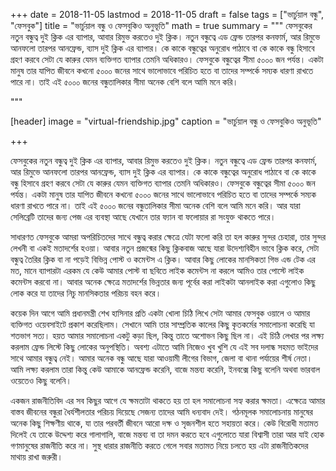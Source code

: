 
+++
date = 2018-11-05
lastmod = 2018-11-05
draft = false
tags = ["ভার্চুয়াল বন্ধু", "ফেসবুক"]
title = "ভার্চুয়াল বন্ধু ও ফেসবুকিও অনুভূতি"
math = true
summary = """
ফেসবুকের নতুন বন্ধুত্ব দুই ক্লিক এর ব্যাপার, আবার রিমুভ করতেও দুই ক্লিক। নতুন বন্ধুত্বে এড ফ্রেন্ড তারপর কনফার্ম, আর রিমুভে আনফলো তারপর আনফ্রেন্ড, ব্যাস দুই ক্লিক এর ব্যাপার। কে কাকে বন্ধুত্বের অনুরোধ পাঠাবে বা কে কাকে বন্ধু হিসাবে গ্রহণ করবে সেটা যে কারুর যেমন ব্যক্তিগত ব্যাপার তেমনি অধিকারও। ফেসবুকে বন্ধুত্বের সীমা ৫০০০ জন পর্যন্ত। একটা মানুষ তার যাপিত জীবনে কখনো ৫০০০ জনের সাথে ভালোভাবে পরিচিত হতে বা তাদের সম্পর্কে সম্যক ধারণা রাখতে পারে না। তাই এই ৫০০০ জনের বন্ধুতালিকার সীমা অনেক বেশি বলে আমি মনে করি। 

"""

[header]
image = "virtual-friendship.jpg"
caption = "ভার্চুয়াল বন্ধু ও ফেসবুকিও অনুভূতি"

+++

ফেসবুকের নতুন বন্ধুত্ব দুই ক্লিক এর ব্যাপার, আবার রিমুভ করতেও দুই ক্লিক। নতুন বন্ধুত্বে এড ফ্রেন্ড তারপর কনফার্ম, আর রিমুভে আনফলো তারপর আনফ্রেন্ড, ব্যাস দুই ক্লিক এর ব্যাপার। কে কাকে বন্ধুত্বের অনুরোধ পাঠাবে বা কে কাকে বন্ধু হিসাবে গ্রহণ করবে সেটা যে কারুর যেমন ব্যক্তিগত ব্যাপার তেমনি অধিকারও। ফেসবুকে বন্ধুত্বের সীমা ৫০০০ জন পর্যন্ত। একটা মানুষ তার যাপিত জীবনে কখনো ৫০০০ জনের সাথে ভালোভাবে পরিচিত হতে বা তাদের সম্পর্কে সম্যক ধারণা রাখতে পারে না। তাই এই ৫০০০ জনের বন্ধুতালিকার সীমা অনেক বেশি বলে আমি মনে করি। আর যারা সেলিব্রেটি তাদের জন্য পেজ এর ব্যবস্থা আছে যেখানে তার ফ্যান বা ফলোয়ার রা সংযুক্ত থাকতে পারে। 

সাধারণত ফেসবুকে আমরা অপরিচিতদের সাথে বন্ধুত্ব করার ক্ষেত্রে যেটা ফলো করি তা হল কারুর সুন্দর চেহারা, তার সুন্দর লেখনী বা একই মতাদর্শের হওয়া। আবার নতুন প্রজন্মের কিছু ক্লিকবাজ আছে যারা উদেশ্যবিহীন ভাবে ক্লিক করে, সেটা বন্ধুত্ব তৈরির ক্লিক বা না পড়েই বিভিন্ন পোস্ট ও কমেন্টস এ ক্লিক। আবার কিছু লোকের মানসিকতা গিভ এন্ড টেক এর মত, মানে ব্যাপারটা এরকম যে কেউ আমার পোস্ট বা ছবিতে লাইক কমেন্টস না করলে আমিও তার পোস্টে লাইক কমেন্টস করবো না। আবার অনেক ক্ষেত্রে মতাদর্শের ভিন্নতার জন্য পূর্বের করা লাইকটা আনলাইক করা এগুলোও কিছু লোক করে যা তাদের নিচু মানসিকতার পরিচয় বহন করে।

কয়েক দিন আগে আমি প্রধানমন্ত্রী শেখ হাসিনার প্রতি একটা খোলা চিঠি লিখে সেটা আমার ফেসবুক ওয়ালে ও আমার ব্যক্তিগত ওয়েবসাইটে প্রকাশ করেছিলাম। সেখানে আমি তার সাম্প্রতিক কালের কিছু কৃতকর্মের সমালোচনা করেছি যা শতভাগ সত্য। হয়ত আমার সমালোচনা একটু কড়া ছিল, কিন্তু তাতে অশোভন কিছু ছিল না। এই চিঠি লেখার পর লক্ষ্য করলাম ফ্রেন্ড লিস্টে কিছু লোকের অনুপস্থিতি। অবশ্য এটাতে আমি নিজেও খুব খুশি যে এই সব দলান্ধ সহমত ভাইদের সাথে আমার বন্ধুত্ব নেই। আমার অনেক বন্ধু আছে যারা আওয়ামী লীগের বিভাগ, জেলা বা থানা পর্যায়ের শীর্ষ নেতা। আমি লক্ষ্য করলাম তারা কিন্তু কেউ আমাকে আনফ্রেন্ড করেনি, বাজে মন্তব্য করেনি, ইনবক্সে কিছু বলেনি অথবা ভারবাল ওয়েতেও কিছু বলেনি। 

একজন রাজনীতিবিদ এর সব কিছুর আগে যে ক্ষমতাটা থাকতে হয় তা হল সমালোচনা সহ্য করার ক্ষমতা। এক্ষেত্রে আমার বাস্তব জীবনের বন্ধুরা ধৈর্যশীলতার পরিচয় দিয়েছে সেজন্য তাদের আমি ধন্যবাদ দেই। গঠনমূলক সমালোচনায় মানুষের অনেক কিছু শিক্ষণীয় থাকে, যা তার পরবর্তী জীবনে আরো দক্ষ ও সৃজনশীল হতে সহায়তা করে। কেউ বিরোধী মতামত দিলেই যে তাকে উদ্দেশ্য করে গালাগালি, বাজে মন্তব্য বা তা দমন করতে হবে এগুলোতে যারা বিশ্বাসী তারা আর যাই হোক গণমানুষের রাজনীতি করে না। সুস্থ ধারার রাজনীতি করতে গেলে সবার মতামত নিয়ে চলতে হয় এটা রাজনীতিকদের মাথায় রাখা জরুরী।

